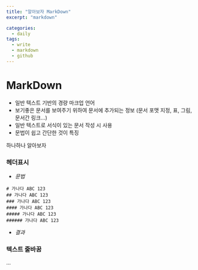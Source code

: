 ```yaml
---
title: "알아보자 MarkDown"
excerpt: "markdown"

categories:
  - daily
tags:
  - write
  - markdown
  - github
---
```



# MarkDown
* 일반 텍스트 기반의 경량 마크업 언어
* 보기좋은 문서를 보여주기 위하여 문서에 추가되는 정보  (문서 포맷 지정, 표, 그림, 문서간 링크...)
* 일반 텍스트로 서식이 있는 문서 작성 시 사용
* 문법이 쉽고 간단한 것이 특징


하나하나 알아보자

### 헤더표시

* _문법_

```
# 가나다 ABC 123
## 가나다 ABC 123
### 가나다 ABC 123
#### 가나다 ABC 123
##### 가나다 ABC 123
###### 가나다 ABC 123
```

* _결과_


### 텍스트 줄바꿈
...
